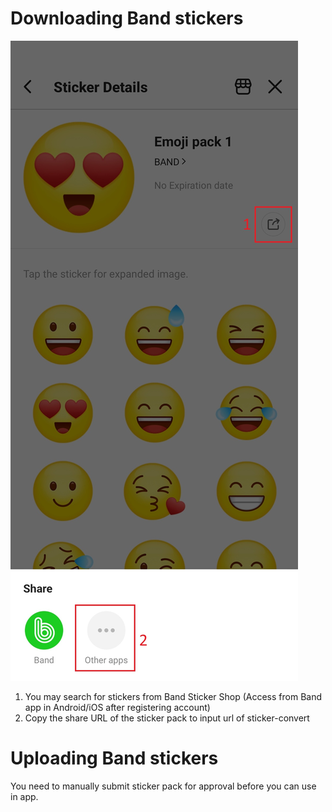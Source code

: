 # Downloading Band stickers
![../imgs/band-share.png](../imgs/band-share.png)
1. You may search for stickers from Band Sticker Shop (Access from Band app in Android/iOS after registering account)
2. Copy the share URL of the sticker pack to input url of sticker-convert

# Uploading Band stickers
You need to manually submit sticker pack for approval before you can use in app.
